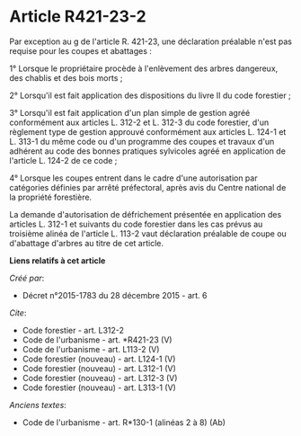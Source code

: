 # Article R421-23-2

Par exception au g de l'article R. 421-23, une déclaration préalable n'est pas requise pour les coupes et abattages : 

1° Lorsque le propriétaire procède à l'enlèvement des arbres dangereux, des chablis et des bois morts ; 

2° Lorsqu'il est fait application des dispositions du livre II du code forestier ; 

3° Lorsqu'il est fait application d'un plan simple de gestion agréé conformément aux articles L. 312-2 et L. 312-3 du code
forestier, d'un règlement type de gestion approuvé conformément aux articles L. 124-1 et L. 313-1 du même code ou d'un
programme des coupes et travaux d'un adhérent au code des bonnes pratiques sylvicoles agréé en application de l'article L.
124-2 de ce code ; 

4° Lorsque les coupes entrent dans le cadre d'une autorisation par catégories définies par arrêté préfectoral, après avis du
Centre national de la propriété forestière. 

La demande d'autorisation de défrichement présentée en application des articles L. 312-1 et suivants du code forestier dans
les cas prévus au troisième alinéa de l'article L. 113-2 vaut déclaration préalable de coupe ou d'abattage d'arbres au titre
de cet article.

**Liens relatifs à cet article**

_Créé par_:

  - Décret n°2015-1783 du 28 décembre 2015 - art. 6

_Cite_:

  - Code forestier - art. L312-2
  - Code de l'urbanisme - art. *R421-23 (V)
  - Code de l'urbanisme - art. L113-2 (V)
  - Code forestier (nouveau) - art. L124-1 (V)
  - Code forestier (nouveau) - art. L312-1 (V)
  - Code forestier (nouveau) - art. L312-3 (V)
  - Code forestier (nouveau) - art. L313-1 (V)

_Anciens textes_:

  - Code de l'urbanisme - art. R*130-1 (alinéas 2 à 8) (Ab)
